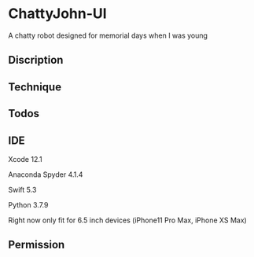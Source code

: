 # ChattyJohn-UI
A chatty robot designed for memorial days when I was young

## Discription

## Technique 

## Todos

## IDE
Xcode 12.1

Anaconda Spyder 4.1.4

Swift 5.3

Python 3.7.9

Right now only fit for 6.5 inch devices (iPhone11 Pro Max, iPhone XS Max)

## Permission
